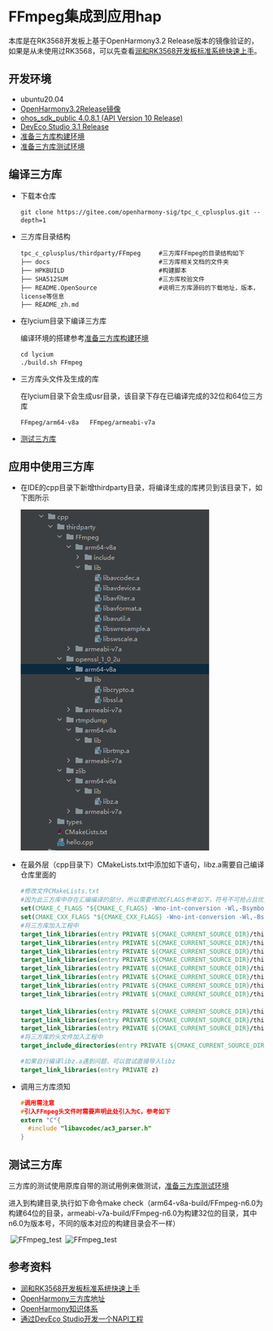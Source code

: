 # FFmpeg集成到应用hap

本库是在RK3568开发板上基于OpenHarmony3.2 Release版本的镜像验证的，如果是从未使用过RK3568，可以先查看[润和RK3568开发板标准系统快速上手](https://gitee.com/openharmony-sig/knowledge_demo_temp/tree/master/docs/rk3568_helloworld)。

## 开发环境

- ubuntu20.04
- [OpenHarmony3.2Release镜像](https://gitee.com/link?target=https%3A%2F%2Frepo.huaweicloud.com%2Fopenharmony%2Fos%2F3.2-Release%2Fdayu200_standard_arm32.tar.gz)
- [ohos_sdk_public 4.0.8.1 (API Version 10 Release)](http://download.ci.openharmony.cn/version/Master_Version/OpenHarmony_4.0.8.1/20230608_091016/version-Master_Version-OpenHarmony_4.0.8.1-20230608_091016-ohos-sdk-full.tar.gz)
- [DevEco Studio 3.1 Release](https://contentcenter-vali-drcn.dbankcdn.cn/pvt_2/DeveloperAlliance_package_901_9/81/v3/tgRUB84wR72nTfE8Ir_xMw/devecostudio-windows-3.1.0.501.zip?HW-CC-KV=V1&HW-CC-Date=20230621T074329Z&HW-CC-Expire=315360000&HW-CC-Sign=22F6787DF6093ECB4D4E08F9379B114280E1F65DA710599E48EA38CB24F3DBF2)
- [准备三方库构建环境](../../../lycium/README.md#1编译环境准备)
- [准备三方库测试环境](../../../lycium/README.md#3ci环境准备)

## 编译三方库

- 下载本仓库

  ```shell
  git clone https://gitee.com/openharmony-sig/tpc_c_cplusplus.git --depth=1
  ```

- 三方库目录结构

  ```shell
  tpc_c_cplusplus/thirdparty/FFmpeg     #三方库FFmpeg的目录结构如下
  ├── docs                              #三方库相关文档的文件夹
  ├── HPKBUILD                          #构建脚本
  ├── SHA512SUM                         #三方库校验文件
  ├── README.OpenSource                 #说明三方库源码的下载地址，版本，license等信息
  ├── README_zh.md   
  ```

- 在lycium目录下编译三方库

  编译环境的搭建参考[准备三方库构建环境](../../../lycium/README.md#1编译环境准备)

  ```shell
  cd lycium
  ./build.sh FFmpeg
  ```

- 三方库头文件及生成的库

  在lycium目录下会生成usr目录，该目录下存在已编译完成的32位和64位三方库

  ```shell
  FFmpeg/arm64-v8a   FFmpeg/armeabi-v7a
  ```
  
- [测试三方库](#测试三方库)

## 应用中使用三方库

- 在IDE的cpp目录下新增thirdparty目录，将编译生成的库拷贝到该目录下，如下图所示
  &nbsp;

  ![thirdparty_install_dir](pic/FFmpeg_install_dir.png)

- 在最外层（cpp目录下）CMakeLists.txt中添加如下语句，libz.a需要自己编译仓库里面的

  ```cmake
  #修改文件CMakeLists.txt
  #因为此三方库中存在汇编编译的部分，所以需要修改CFLAGS参考如下，符号不可抢占且优先使用本地符号
  set(CMAKE_C_FLAGS "${CMAKE_C_FLAGS} -Wno-int-conversion -Wl,-Bsymbolic")
  set(CMAKE_CXX_FLAGS "${CMAKE_CXX_FLAGS} -Wno-int-conversion -Wl,-Bsymbolic")
  #将三方库加入工程中
  target_link_libraries(entry PRIVATE ${CMAKE_CURRENT_SOURCE_DIR}/thirdparty/FFmpeg/${OHOS_ARCH}/lib/libavcodec.a)
  target_link_libraries(entry PRIVATE ${CMAKE_CURRENT_SOURCE_DIR}/thirdparty/FFmpeg/${OHOS_ARCH}/lib/libavdevice.a)
  target_link_libraries(entry PRIVATE ${CMAKE_CURRENT_SOURCE_DIR}/thirdparty/FFmpeg/${OHOS_ARCH}/lib/libavfilter.a)
  target_link_libraries(entry PRIVATE ${CMAKE_CURRENT_SOURCE_DIR}/thirdparty/FFmpeg/${OHOS_ARCH}/lib/libavformat.a)
  target_link_libraries(entry PRIVATE ${CMAKE_CURRENT_SOURCE_DIR}/thirdparty/FFmpeg/${OHOS_ARCH}/lib/libavutil.a)
  target_link_libraries(entry PRIVATE ${CMAKE_CURRENT_SOURCE_DIR}/thirdparty/FFmpeg/${OHOS_ARCH}/lib/libswresample.a)
  target_link_libraries(entry PRIVATE ${CMAKE_CURRENT_SOURCE_DIR}/thirdparty/FFmpeg/${OHOS_ARCH}/lib/libswscale.a)
  target_link_libraries(entry PRIVATE ${CMAKE_CURRENT_SOURCE_DIR}/thirdparty/zlib/${OHOS_ARCH}/lib/libz.a)
  
  target_link_libraries(entry PRIVATE ${CMAKE_CURRENT_SOURCE_DIR}/thirdparty/openssl_1_0_2u/${OHOS_ARCH}/lib/libcrypto.a)
  target_link_libraries(entry PRIVATE ${CMAKE_CURRENT_SOURCE_DIR}/thirdparty/openssl_1_0_2u/${OHOS_ARCH}/lib/libssl.a)
  target_link_libraries(entry PRIVATE ${CMAKE_CURRENT_SOURCE_DIR}/thirdparty/rtmpdump/${OHOS_ARCH}/lib/librtmp.a)
  #将三方库的头文件加入工程中
  target_include_directories(entry PRIVATE ${CMAKE_CURRENT_SOURCE_DIR}/thirdparty/FFmpeg/${OHOS_ARCH}/include)
  ```
  
  ```cmake
  #如果自行编译libz.a遇到问题，可以尝试直接导入libz
  target_link_libraries(entry PRIVATE z)
  ```
  
- 调用三方库须知

  ```c
  #调用需注意
  #引入FFmpeg头文件时需要声明此处引入为C，参考如下
  extern "C"{
  	#include "libavcodec/ac3_parser.h"
  }
## 测试三方库

三方库的测试使用原库自带的测试用例来做测试，[准备三方库测试环境](../../../lycium/README.md#3ci环境准备)

进入到构建目录,执行如下命令make check（arm64-v8a-build/FFmpeg-n6.0为构建64位的目录，armeabi-v7a-build/FFmpeg-n6.0为构建32位的目录，其中n6.0为版本号，不同的版本对应的构建目录会不一样）


&nbsp;![FFmpeg_test](pic/FFmpeg_test_1.png)
&nbsp;![FFmpeg_test](pic/FFmpeg_test_2.png)

## 参考资料

- [润和RK3568开发板标准系统快速上手](https://gitee.com/openharmony-sig/knowledge_demo_temp/tree/master/docs/rk3568_helloworld)
- [OpenHarmony三方库地址](https://gitee.com/openharmony-tpc)
- [OpenHarmony知识体系](https://gitee.com/openharmony-sig/knowledge)
- [通过DevEco Studio开发一个NAPI工程](https://gitee.com/openharmony-sig/knowledge_demo_temp/blob/master/docs/napi_study/docs/hello_napi.md)
